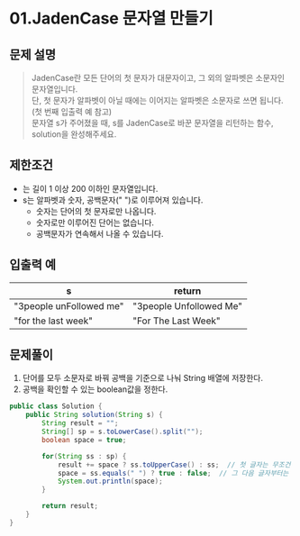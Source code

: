 # 01.JadenCase 문자열 만들기

## 문제 설명

> JadenCase란 모든 단어의 첫 문자가 대문자이고, 그 외의 알파벳은 소문자인 문자열입니다.  
> 단, 첫 문자가 알파벳이 아닐 때에는 이어지는 알파벳은 소문자로 쓰면 됩니다. (첫 번째 입출력 예 참고)  
> 문자열 s가 주어졌을 때, s를 JadenCase로 바꾼 문자열을 리턴하는 함수, solution을 완성해주세요.

## 제한조건

- 는 길이 1 이상 200 이하인 문자열입니다.
- s는 알파벳과 숫자, 공백문자(" ")로 이루어져 있습니다.
    - 숫자는 단어의 첫 문자로만 나옵니다.
    - 숫자로만 이루어진 단어는 없습니다.
    - 공백문자가 연속해서 나올 수 있습니다.

## 입출력 예

| s | return |
| --- | --- |
| "3people unFollowed me" | "3people Unfollowed Me" |
| "for the last week" | "For The Last Week" |

## 문제풀이

1. 단어를 모두 소문자로 바꿔 공백을 기준으로 나눠 String 배열에 저장한다.
2. 공백을 확인할 수 있는 boolean값을 정한다.

```java
public class Solution {
    public String solution(String s) {
        String result = "";
        String[] sp = s.toLowerCase().split("");
        boolean space = true;

        for(String ss : sp) {
            result += space ? ss.toUpperCase() : ss;  // 첫 글자는 무조건 대문자.
            space = ss.equals(" ") ? true : false;  // 그 다음 글자부터는 앞에가 공백이면 다음 글자를 대문자로 변경.
            System.out.println(space);
        }

        return result;
    }
}
```
